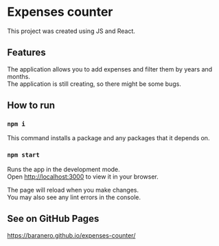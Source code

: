 # Expenses counter

This project was created using JS and React.

## Features
The application allows you to add expenses and filter them by years and months. \
The application is still creating, so there might be some bugs.

## How to run

### `npm i`

This command installs a package and any packages that it depends on.

### `npm start`

Runs the app in the development mode.\
Open [http://localhost:3000](http://localhost:3000) to view it in your browser.

The page will reload when you make changes.\
You may also see any lint errors in the console.

## See on GitHub Pages

https://baranero.github.io/expenses-counter/
